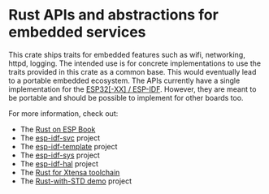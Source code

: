 # Rust APIs and abstractions for embedded services

This crate ships traits for embedded features such as wifi, networking, httpd, logging.
The intended use is for concrete implementations to use the traits provided in this crate as a common base.
This would eventually lead to a portable embedded ecosystem. The APIs currently have a single implementation for the [ESP32[-XX] / ESP-IDF](https://github.com/esp-rs/esp-idf-svc).
However, they are meant to be portable and should be possible to implement for other boards too.

For more information, check out:
* The [Rust on ESP Book](https://esp-rs.github.io/book/)
* The [esp-idf-svc](https://github.com/esp-rs/esp-idf-svc) project
* The [esp-idf-template](https://github.com/esp-rs/esp-idf-template) project
* The [esp-idf-sys](https://github.com/esp-rs/esp-idf-sys) project
* The [esp-idf-hal](https://github.com/esp-rs/esp-idf-hal) project
* The [Rust for Xtensa toolchain](https://github.com/esp-rs/rust-build)
* The [Rust-with-STD demo](https://github.com/ivmarkov/rust-esp32-std-demo) project
